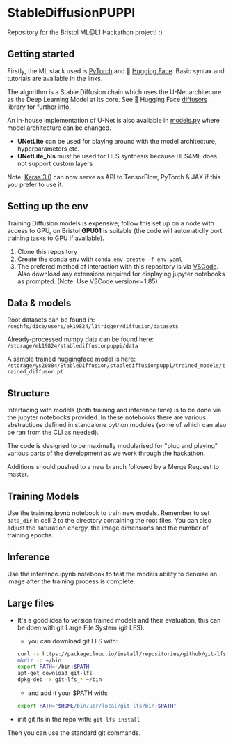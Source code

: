 # StableDiffusionPUPPI


Repository for the Bristol ML@L1 Hackathon project! :)


## Getting started

Firstly, the ML stack used is [PyTorch](https://pytorch.org/) and 🤗 [Hugging Face](https://huggingface.co/). Basic syntax and tutorials are available in the links. 

The algorithm is a Stable Diffusion chain which uses the U-Net architecure as the Deep Learning Model at its core. See 🤗 Hugging Face [diffusors](https://huggingface.co/docs/diffusers/index) library for further info.

An in-house implementation of U-Net is also avaliable in [models.py](models.py) where model architecture can be changed.
- **UNetLite** can be used for playing around with the model architecture, hyperparameters etc.
- **UNetLite_hls** must be used for HLS synthesis because HLS4ML does not support custom layers

Note: [Keras 3.0](https://keras.io/keras_3/) can now serve as API to TensorFlow, PyTorch & JAX if this you prefer to use it. 

## Setting up the env

Training Diffusion models is expensive; follow this set up on a node with access to GPU, on Bristol **GPU01** is suitable (the code will automaticlly port training tasks to GPU if available).

1. Clone this repository 
2. Create the conda env with `conda env create -f env.yaml`
3. The prefered method of interaction with this repository is via [VSCode](https://code.visualstudio.com/download). Also download any extensions required for displaying jupyter notebooks as prompted. (Note: Use VSCode version<=1.85)

## Data & models

Root datasets can be found in: 
`/cephfs/dice/users/ek19824/l1trigger/diffusion/datasets`

Already-processed numpy data can be found here: 
`/storage/ek19824/stablediffusionpuppi/data`

A sample trained huggingface model is here:
`/storage/ys20884/StableDiffusion/stablediffusionpuppi/trained_models/trained_diffusor.pt`

## Structure 

Interfacing with models (both training and inference time) is to be done via the jupyter notebooks provided. In these notebooks there are various abstractions defined in standalone python modules (some of which can also be ran from the CLI as needed).

The code is designed to be maximally modularised for "plug and playing" various parts of the development as we work through the hackathon.

Additions should pushed to a new branch followed by a Merge Request to master.

## Training Models

Use the training.ipynb notebook to train new models. Remember to set `data_dir` in cell 2 to the directory containing the root files. You can also adjust the saturation energy, the image dimensions and the number of training epochs.

## Inference

Use the inference.ipynb notebook to test the models ability to denoise an image after the training process is complete.

## Large files

- It's a good idea to version trained models and their evaluation, this can be doen with git Large File System (git LFS).
    - you can download git LFS with:
    ```bash
    curl -s https://packagecloud.io/install/repositories/github/git-lfs/script.deb.sh 
    mkdir -p ~/bin
    export PATH=~/bin:$PATH
    apt-get download git-lfs
    dpkg-deb -x git-lfs_* ~/bin
    ```
    - and add it your $PATH with:
    ```bash
    export PATH="$HOME/bin/usr/local/git-lfs/bin:$PATH"
    ```

- init git lfs in the repo with:
```git lfs install```

Then you can use the standard git commands.


